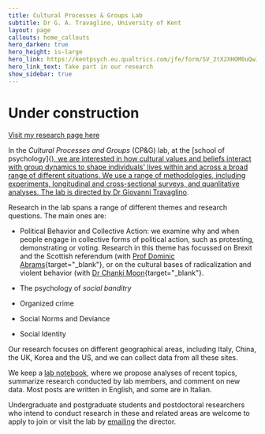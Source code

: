 ```yaml
---
title: Cultural Processes & Groups Lab
subtitle: Dr G. A. Travaglino, University of Kent
layout: page
callouts: home_callouts
hero_darken: true
hero_height: is-large
hero_link: https://kentpsych.eu.qualtrics.com/jfe/form/SV_2tX2XHOM0uQwJ2R
hero_link_text: Take part in our research
show_sidebar: true
---
```


# Under construction
[Visit my research page here](https://www.researchgate.net/profile/Giovanni_Travaglino)


In the *Cultural Processes and Groups* (CP&G) lab, at the [school of psychology]{<a href="https://www.kent.ac.uk/psychology" target="_blank">), we are interested in how cultural values and beliefs interact with group dynamics to shape individuals' lives within and across a broad range of different situations. We use a range of methodologies, including experiments, longitudinal and cross-sectional surveys, and quanlitative analyses. The lab is directed by [Dr Giovanni Travaglino](/about/).

Research in the lab spans a range of different themes and research questions. The main ones are:

* Political Behavior and Collective Action: we examine why and when people engage in collective forms of political action, such as protesting, demonstrating or voting. Research in this theme has focussed on Brexit and the Scottish referendum (with [Prof Dominic Abrams](https://www.kent.ac.uk/psychology/people/212/www.kent.ac.uk/psychology/people/212/abrams-dominic){target="_blank"}, or on the cultural bases of radicalization and violent behavior (with [Dr Chanki Moon](https://www.researchgate.net/profile/Chanki_Moon){target="_blank"}.

* The psychology of *social banditry*
* Organized crime
* Social Norms and Deviance
* Social Identity

Our research focuses on different geographical areas, including Italy, China, the UK, Korea and the US, and we can collect data from all these sites.

We keep a [lab notebook](/notebook/), where we propose analyses of recent topics, summarize research conducted by lab members, and comment on new data. Most posts are written in English, and some are in Italian.

Undergraduate and postgraduate students and postdoctoral researchers who intend to conduct research in these and related areas are welcome to apply to join or visit the lab by [emailing](mailto:g.a.travaglino@kent.ac.uk) the director. 
